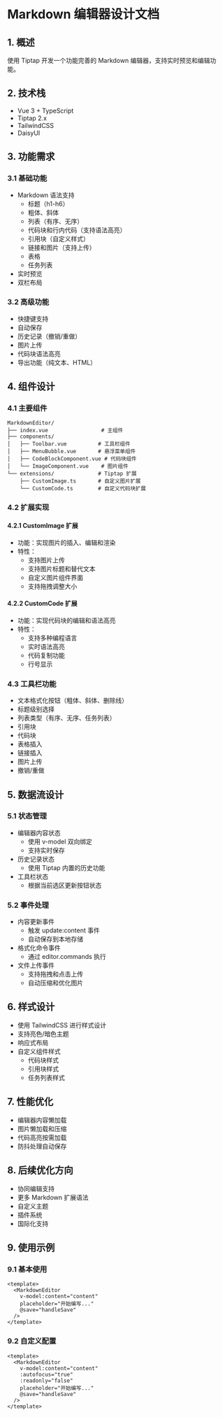 # Markdown 编辑器设计文档

## 1. 概述
使用 Tiptap 开发一个功能完善的 Markdown 编辑器，支持实时预览和编辑功能。

## 2. 技术栈
- Vue 3 + TypeScript
- Tiptap 2.x
- TailwindCSS
- DaisyUI

## 3. 功能需求

### 3.1 基础功能
- Markdown 语法支持
  - 标题（h1-h6）
  - 粗体、斜体
  - 列表（有序、无序）
  - 代码块和行内代码（支持语法高亮）
  - 引用块（自定义样式）
  - 链接和图片（支持上传）
  - 表格
  - 任务列表
- 实时预览
- 双栏布局

### 3.2 高级功能
- 快捷键支持
- 自动保存
- 历史记录（撤销/重做）
- 图片上传
- 代码块语法高亮
- 导出功能（纯文本、HTML）

## 4. 组件设计

### 4.1 主要组件
```
MarkdownEditor/
├── index.vue                 # 主组件
├── components/
│   ├── Toolbar.vue          # 工具栏组件
│   ├── MenuBubble.vue       # 悬浮菜单组件
│   ├── CodeBlockComponent.vue # 代码块组件
│   └── ImageComponent.vue    # 图片组件
└── extensions/              # Tiptap 扩展
    ├── CustomImage.ts       # 自定义图片扩展
    └── CustomCode.ts        # 自定义代码块扩展
```

### 4.2 扩展实现

#### 4.2.1 CustomImage 扩展
- 功能：实现图片的插入、编辑和渲染
- 特性：
  - 支持图片上传
  - 支持图片标题和替代文本
  - 自定义图片组件界面
  - 支持拖拽调整大小

#### 4.2.2 CustomCode 扩展
- 功能：实现代码块的编辑和语法高亮
- 特性：
  - 支持多种编程语言
  - 实时语法高亮
  - 代码复制功能
  - 行号显示

### 4.3 工具栏功能
- 文本格式化按钮（粗体、斜体、删除线）
- 标题级别选择
- 列表类型（有序、无序、任务列表）
- 引用块
- 代码块
- 表格插入
- 链接插入
- 图片上传
- 撤销/重做

## 5. 数据流设计

### 5.1 状态管理
- 编辑器内容状态
  - 使用 v-model 双向绑定
  - 支持实时保存
- 历史记录状态
  - 使用 Tiptap 内置的历史功能
- 工具栏状态
  - 根据当前选区更新按钮状态

### 5.2 事件处理
- 内容更新事件
  - 触发 update:content 事件
  - 自动保存到本地存储
- 格式化命令事件
  - 通过 editor.commands 执行
- 文件上传事件
  - 支持拖拽和点击上传
  - 自动压缩和优化图片

## 6. 样式设计
- 使用 TailwindCSS 进行样式设计
- 支持亮色/暗色主题
- 响应式布局
- 自定义组件样式
  - 代码块样式
  - 引用块样式
  - 任务列表样式

## 7. 性能优化
- 编辑器内容懒加载
- 图片懒加载和压缩
- 代码高亮按需加载
- 防抖处理自动保存

## 8. 后续优化方向
- 协同编辑支持
- 更多 Markdown 扩展语法
- 自定义主题
- 插件系统
- 国际化支持

## 9. 使用示例

### 9.1 基本使用
```vue
<template>
  <MarkdownEditor
    v-model:content="content"
    placeholder="开始编写..."
    @save="handleSave"
  />
</template>
```

### 9.2 自定义配置
```vue
<template>
  <MarkdownEditor
    v-model:content="content"
    :autofocus="true"
    :readonly="false"
    placeholder="开始编写..."
    @save="handleSave"
  />
</template>
``` 